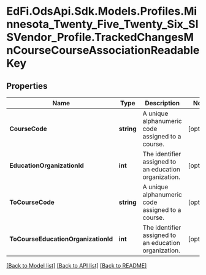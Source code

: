 # EdFi.OdsApi.Sdk.Models.Profiles.Minnesota_Twenty_Five_Twenty_Six_SISVendor_Profile.TrackedChangesMnCourseCourseAssociationReadableKey

## Properties

Name | Type | Description | Notes
------------ | ------------- | ------------- | -------------
**CourseCode** | **string** | A unique alphanumeric code assigned to a course. | [optional] 
**EducationOrganizationId** | **int** | The identifier assigned to an education organization. | [optional] 
**ToCourseCode** | **string** | A unique alphanumeric code assigned to a course. | [optional] 
**ToCourseEducationOrganizationId** | **int** | The identifier assigned to an education organization. | [optional] 

[[Back to Model list]](../README.md#documentation-for-models) [[Back to API list]](../README.md#documentation-for-api-endpoints) [[Back to README]](../README.md)

